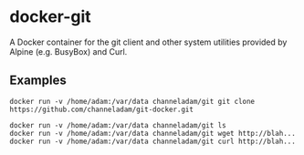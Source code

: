 # docker-git

A Docker container for the git client and other system utilities provided by Alpine (e.g. BusyBox) and Curl.

## Examples

```
docker run -v /home/adam:/var/data channeladam/git git clone https://github.com/channeladam/git-docker.git

docker run -v /home/adam:/var/data channeladam/git ls
docker run -v /home/adam:/var/data channeladam/git wget http://blah...
docker run -v /home/adam:/var/data channeladam/git curl http://blah...

```
